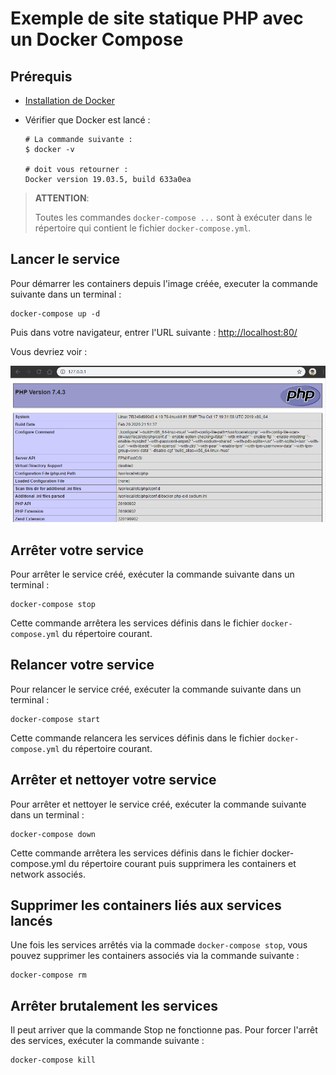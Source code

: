 # Exemple de site statique PHP avec un Docker Compose

## Prérequis

- [Installation de Docker](../../../docs/installation/docker_install.html)
- Vérifier que Docker est lancé :

  ```shell
  # La commande suivante :
  $ docker -v

  # doit vous retourner :
  Docker version 19.03.5, build 633a0ea
  ```

> **ATTENTION**:
>
> Toutes les commandes `docker-compose ...` sont à exécuter dans le répertoire qui contient le fichier `docker-compose.yml`.

## Lancer le service

Pour démarrer les containers depuis l'image créée, executer la commande suivante dans un terminal :

```shell
docker-compose up -d
```

Puis dans votre navigateur, entrer l'URL suivante : <http://localhost:80/>

Vous devriez voir :

![Resultat](resources/result-dockercompose-php.png)

## Arrêter votre service

Pour arrêter le service créé, exécuter la commande suivante dans un terminal :

```shell
docker-compose stop
```

Cette commande arrêtera les services définis dans le fichier `docker-compose.yml` du répertoire courant.

## Relancer votre service

Pour relancer le service créé, exécuter la commande suivante dans un terminal :

```shell
docker-compose start
```

Cette commande relancera les services définis dans le fichier `docker-compose.yml` du répertoire courant.

## Arrêter et nettoyer votre service

Pour arrêter et nettoyer le service créé, exécuter la commande suivante dans un terminal :

```shell
docker-compose down
```

Cette commande arrêtera les services définis dans le fichier docker-compose.yml du répertoire courant puis supprimera les containers et network associés.

## Supprimer les containers liés aux services lancés

Une fois les services arrêtés via la commade `docker-compose stop`, vous pouvez supprimer les containers associés via la commande suivante :

```shell
docker-compose rm
```

## Arrêter brutalement les services

Il peut arriver que la commande Stop ne fonctionne pas. Pour forcer l'arrêt des services, exécuter la commande suivante :

```shell
docker-compose kill
```
